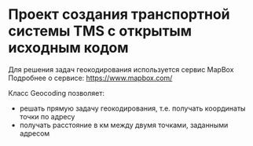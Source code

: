 # Проект создания транспортной системы TMS с открытым исходным кодом

Для решения задач геокодирования используется сервис MapBox
Подробнее о сервисе: https://www.mapbox.com/

Класс Geocoding позволяет:
* решать прямую задачу геокодирования, т.е. получать координаты точки по адресу
* получать расстояние в км между двумя точками, заданными адресом
